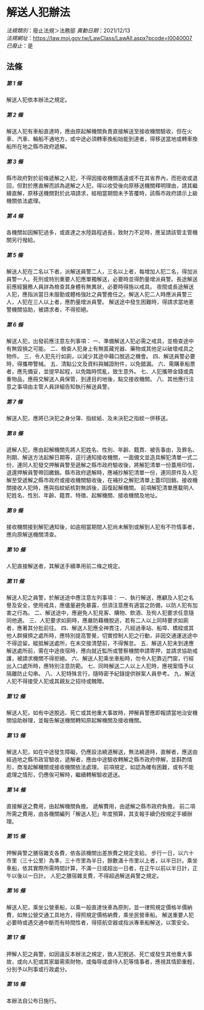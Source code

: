 # 解送人犯辦法

*法規類別*：廢止法規＞法務部
*異動日期*：2021/12/13  
*法規網址*：https://law.moj.gov.tw/LawClass/LawAll.aspx?pcode=I0040007
*已廢止*：是


## 法條
##### 第 1 條
解送人犯依本辦法之規定。

##### 第 2 條
解送人犯有車船直達時，應由原起解機關負責直接解送至接收機關驗收，但在火車、汽車、輪船不通地方，或中途必須轉車換船始能到達者，得移送當地或轉車換船所在地之縣市政府遞解。

##### 第 3 條
縣市政府對於前條遞解之人犯，不得因接收機關遙遠或不在其省界內，而拒收或退回，但對於應直解而誤為遞解之人犯，得以收受後向原移送機關釋明理由，請其繼續直解，原移送機關對於此項請求，經相當期間未予答覆時，該縣市政府請示上級機關依法處理。

##### 第 4 條
各機關如因解犯過多，或直達之水陸路程過長，致財力不足時，應呈請該管主管機關另行撥給。

##### 第 5 條
解送人犯在二名以下者，派解送員警二人，三名以上者，每增加人犯二名，得加派員警一人。死刑或特別重要人犯應單獨解送，必要時並得酌量增派員警。長途解送前應經醫務人員詳為檢查其身體有無異狀，必要時得施以戒具。
夜間或長途解送人犯，應指派當日未服勤或體格強壯之員警擔任之。解送人犯二人時應派員警三人，人犯在三人以上者，應酌量增派員警。
解送途中發生困難時，得請求當地憲警機關協助，被請求者，不得拒絕。

##### 第 6 條
解送人犯，出發前應注意左列事項：
一、準備解送人犯必需之戒具，並檢查途中有無毀損之可能。
二、檢查人犯身上有無匿藏兇器、藥物或其他足以破壞戒具之物件。
三、令人犯先行如廁，以減少其途中藉口脫逃之機會。
四、解送員警必要時，得攜帶警械。
五、清點公文及資料與贓證附件，以免錯漏。
六、需購車船票者，應先備妥，並提早起程，以免臨時慌亂，致生意外。
七、人犯攜帶金錢或貴重物品，應冊交解送人員保管，到達目的地後，點交接收機關。
八、其他應行注意之事項由主管人員詳細告知執行解送員警。

##### 第 7 條
解送人犯，應將已決犯之身分簿、指紋紙、及未決犯之指紋一併移送。

##### 第 8 條
遞解人犯，應由起解機關先將人犯姓名、性別、年齡、籍貫、被告事由，及罪名、刑期、解送方法起解日期等，逕行通知接收機關，一面備文並造具解犯清單一式二份，連同人犯發交押解員警至遞解之縣市政府驗收後，將解犯清單一份蓋用印信，退還押解員警帶回繳銷。縣市政府遞解時，應補抄解犯清單一份，連同原件及人犯解至受遞解之縣市政府或接收機關驗收後，在補抄之解犯清單上蓋印回銷。接收機關接收人犯時，應與指紋紙核對無誤後，函復起解機關。
前項解犯清單應載明人犯姓名、性別、年齡、籍貫、特徵、起解機關、接收機關及地址。

##### 第 9 條
接收機關接到解犯通知後，如逾相當期間人犯尚未解到或解到人犯有不符情事者，應向原解送機關清查。

##### 第 10 條
人犯直接解送者，其解送手續準用前二條之規定。

##### 第 11 條
解送人犯之員警，於解送途中應注意左列事項：
一、執行解送，應顧及人犯之名譽及安全，使用戒具，應儘量避免暴露，但須注意應有適當之防備，以防人犯有加害之行為。
二、解送途中，應避免人犯見客、購物、飲酒、及徇人犯要求任意隨同他適。
三、人犯要求如廁時，應嚴防藉機脫逃，若有二人以上同時要求如廁者，應著其分批前往。
四、解送人犯應全神貫注，凡經過車站、船埠、橋樑或其他人群擁擠之處所時，應特別提高警覺，切實控制人犯之行動，非因交通運送途中不得逗留。縱抵解送處所，在未交接清楚前，不得懈怠。
五、解送人犯未到達應解送處所前，需在中途夜宿時，應向就近監所或警察機關申請寄押，並請求協助戒護，被請求機關不得拒絕。
六、解送人犯乘坐車船時，勿令人犯靠近門窗，行經出入口處所時，應特別注意防範。
七、同時解送二人以上人犯時，應視案情予以隔離防止勾串。
八、人犯特殊言行，隨時密予紀錄提供辦案人員參考。
九、解送人犯不得接受人犯或其親友之招待或餽贈。

##### 第 12 條
解送人犯，如有中途脫逃、死亡或其他重大事故時，押解員警應即報請當地治安機關協助辦理，並報告解送機關轉知原起解機關及接收機關。

##### 第 13 條
解送人犯，如在中途發生障礙，仍應設法繞道解送，無法繞道時，直解者，應送由經過地之縣市政官驗收，遞解者，應由中途驗收轉解之縣市政府停解，並斟酌情形，商准起解機關或接收機關依法處理。
前項規定，如認為確有困難，或有不能處理之情形，仍應俟可解時，繼續轉解驗收遞送。

##### 第 14 條
直接解送之費用，由起解機關負擔。
遞解費用，由遞解之縣市政府負擔。
前二項所需之費用，由各機關編列「解送人犯」年度預算，其支報手續仍按規定手續辦理。

##### 第 15 條
押解員警之膳宿雜支各費，依各該機關出差旅費之規定支給。
步行一日，以六十市里（三十公里）為準，三十市里為半日，餘數滿十市里以上者，以半日計。乘坐車船，依其實際所需時間計算，不滿一日或超出一日者，在正午以前以半日計，正午以後以一日計。
人犯之膳宿雜支費，不得超過解送員警之規定。

##### 第 16 條
解送人犯，乘坐公營車船，以乘一般直達快車為原則，並一律照規定價格半價納費，如無公營交通工具地方，得照規定價格納費，乘坐民營車船。
解送重要人犯必要時或遇交通中斷而有時間性者，得搭航空器或指派專車船解送，以策安全。

##### 第 17 條
押解人犯之員警，如因違反本辦法之規定，致人犯脫逃、死亡或發生其他重大事故，或向人犯或其家屬需索財物，或侮辱或虐待人犯等情事者，應視其情節重輕，分別予以刑事或行政處分。

##### 第 18 條
本辦法自公布日施行。


